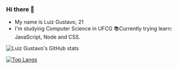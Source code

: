 ### Hi there 👋

- My name is Luiz Gustavo, 21
- I'm studying Computer Science in UFCG
📚Currently trying learn: JavaScript, Node and CSS.

![Luiz Gustavo's GitHub stats](https://github-readme-stats.vercel.app/api?username=GustavoNeery&show_icons=true&theme=radical)

[![Top Langs](https://github-readme-stats.vercel.app/api/top-langs/?username=GustavoNeery&langs_count=5)](https://github.com/GustavoNeery/github-readme-stats)

<!--
**GustavoNeery/GustavoNeery** is a ✨ _special_ ✨ repository because its `README.md` (this file) appears on your GitHub profile.


Here are some ideas to get you started:

- 🔭 I’m currently working on ...
- 🌱 I’m currently learning ...
- 👯 I’m looking to collaborate on ...
- 🤔 I’m looking for help with ...
- 💬 Ask me about ...
- 📫 How to reach me: ...
- 😄 Pronouns: ...
- ⚡ Fun fact: ...
-->
